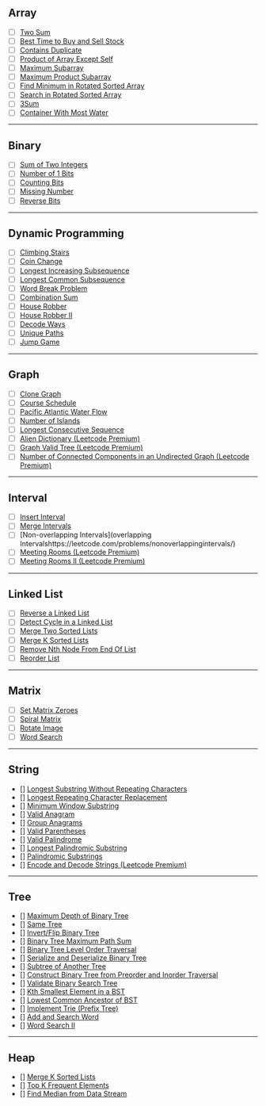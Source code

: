
## Array

- [ ] [Two Sum](https://leetcode.com/problems/two-sum/)
- [ ] [Best Time to Buy and Sell Stock](https://leetcode.com/problems/best-time-to-buy-and-sell-stock/)
- [ ] [Contains Duplicate](https://leetcode.com/problems/contains-duplicate/)
- [ ] [Product of Array Except Self](https://leetcode.com/problems/product-of-array-except-self/)
- [ ] [Maximum Subarray](https://leetcode.com/problems/maximum-subarray/)
- [ ] [Maximum Product Subarray](https://leetcode.com/problems/maximum-product-subarray/)
- [ ] [Find Minimum in Rotated Sorted Array](https://leetcode.com/problems/find-minimum-in-rotated-sorted-array/)
- [ ] [Search in Rotated Sorted Array](https://leetcode.com/problems/search-in-rotated-sorted-array/)
- [ ] [3Sum](https://leetcode.com/problems/3sum/)
- [ ] [Container With Most Water](https://leetcode.com/problems/container-with-most-water/)

---

## Binary

- [ ] [Sum of Two Integers](https://leetcode.com/problems/sum-of-two-integers/)
- [ ] [Number of 1 Bits](https://leetcode.com/problems/number-of-1-bits/)
- [ ] [Counting Bits](https://leetcode.com/problems/counting-bits/)
- [ ] [Missing Number](https://leetcode.com/problems/missing-number/)
- [ ] [Reverse Bits](https://leetcode.com/problems/reverse-bits/)

---

## Dynamic Programming

- [ ] [Climbing Stairs](https://leetcode.com/problems/climbingstairs/)
- [ ] [Coin Change](https://leetcode.com/problems/coinchange/)
- [ ] [Longest Increasing Subsequence](https://leetcode.com/problems/longestincreasingsubsequence/)
- [ ] [Longest Common Subsequence]()
- [ ] [Word Break Problem](https://leetcode.com/problems/wordbreak/)
- [ ] [Combination Sum](https://leetcode.com/problems/combinationsumiv/)
- [ ] [House Robber](https://leetcode.com/problems/houserobber/)
- [ ] [House Robber II](https://leetcode.com/problems/houserobberii/)
- [ ] [Decode Ways](https://leetcode.com/problems/decodeways/)
- [ ] [Unique Paths](https://leetcode.com/problems/uniquepaths/)
- [ ] [Jump Game](https://leetcode.com/problems/jumpgame/)

---

## Graph

- [ ] [Clone Graph](https://leetcode.com/problems/clonegraph/)
- [ ] [Course Schedule](https://leetcode.com/problems/courseschedule/)
- [ ] [Pacific Atlantic Water Flow](https://leetcode.com/problems/pacificatlanticwaterflow/)
- [ ] [Number of Islands](https://leetcode.com/problems/numberofislands/)
- [ ] [Longest Consecutive Sequence](https://leetcode.com/problems/longestconsecutivesequence/)
- [ ] [Alien Dictionary (Leetcode Premium)](https://leetcode.com/problems/aliendictionary/)
- [ ] [Graph Valid Tree (Leetcode Premium)](https://leetcode.com/problems/graphvalidtree/)
- [ ] [Number of Connected Components in an Undirected Graph (Leetcode Premium)](https://leetcode.com/problems/numberofconnectedcomponentsinanundirectedgraph/)
---

## Interval

- [ ] [Insert Interval](https://leetcode.com/problems/insertinterval/)
- [ ] [Merge Intervals](https://leetcode.com/problems/mergeintervals/)
- [ ] [Non-overlapping Intervals](overlapping Intervalshttps://leetcode.com/problems/nonoverlappingintervals/)
- [ ] [Meeting Rooms (Leetcode Premium)](https://leetcode.com/problems/meetingrooms/)
- [ ] [Meeting Rooms II (Leetcode Premium)](https://leetcode.com/problems/meetingroomsii/)

---

## Linked List

- [ ] [Reverse a Linked List](https://leetcode.com/problems/reverselinkedlist/)
- [ ] [Detect Cycle in a Linked List](https://leetcode.com/problems/linkedlistcycle/)
- [ ] [Merge Two Sorted Lists](https://leetcode.com/problems/mergetwosortedlists/)
- [ ] [Merge K Sorted Lists](https://leetcode.com/problems/mergeksortedlists/)
- [ ] [Remove Nth Node From End Of List](https://leetcode.com/problems/removenthnodefromendoflist/)
- [ ] [Reorder List](https://leetcode.com/problems/reorderlist/)

---

## Matrix

- [ ] [Set Matrix Zeroes](https://leetcode.com/problems/setmatrixzeroes/)
- [ ] [Spiral Matrix](https://leetcode.com/problems/spiralmatrix/)
- [ ] [Rotate Image](https://leetcode.com/problems/rotateimage/)
- [ ] [Word Search](https://leetcode.com/problems/wordsearch/)

---

## String

- [] [Longest Substring Without Repeating Characters](https://leetcode.com/problems/longestsubstringwithoutrepeatingcharacters/)
- [] [Longest Repeating Character Replacement](https://leetcode.com/problems/longestrepeatingcharacterreplacement/)
- [] [Minimum Window Substring](https://leetcode.com/problems/minimumwindowsubstring/)
- [] [Valid Anagram](https://leetcode.com/problems/validanagram/)
- [] [Group Anagrams](https://leetcode.com/problems/groupanagrams/)
- [] [Valid Parentheses](https://leetcode.com/problems/validparentheses/)
- [] [Valid Palindrome](https://leetcode.com/problems/validpalindrome/)
- [] [Longest Palindromic Substring](https://leetcode.com/problems/longestpalindromicsubstring/)
- [] [Palindromic Substrings](https://leetcode.com/problems/palindromicsubstrings/)
- [] [Encode and Decode Strings (Leetcode Premium)](https://leetcode.com/problems/encodeanddecodestrings/)

---

## Tree

- [] [Maximum Depth of Binary Tree](https://leetcode.com/problems/maximumdepthofbinarytree/)
- [] [Same Tree](https://leetcode.com/problems/sametree/)
- [] [Invert/Flip Binary Tree](https://leetcode.com/problems/invertbinarytree/)
- [] [Binary Tree Maximum Path Sum](https://leetcode.com/problems/binarytreemaximumpathsum/)
- [] [Binary Tree Level Order Traversal](https://leetcode.com/problems/binarytreelevelordertraversal/)
- [] [Serialize and Deserialize Binary Tree](https://leetcode.com/problems/serializeanddeserializebinarytree/)
- [] [Subtree of Another Tree](https://leetcode.com/problems/subtreeofanothertree/)
- [] [Construct Binary Tree from Preorder and Inorder Traversal](https://leetcode.com/problems/constructbinarytreefrompreorderandinordertraversal/)
- [] [Validate Binary Search Tree](https://leetcode.com/problems/validatebinarysearchtree/)
- [] [Kth Smallest Element in a BST](https://leetcode.com/problems/kthsmallestelementinabst/)
- [] [Lowest Common Ancestor of BST](https://leetcode.com/problems/lowestcommonancestorofabinarysearchtree/)
- [] [Implement Trie (Prefix Tree)](https://leetcode.com/problems/implementtrieprefixtree/)
- [] [Add and Search Word](https://leetcode.com/problems/addandsearchworddatastructuredesign/)
- [] [Word Search II](https://leetcode.com/problems/wordsearchii/)

---

## Heap

- [] [Merge K Sorted Lists](https://leetcode.com/problems/mergeksortedlists/)
- [] [Top K Frequent Elements](https://leetcode.com/problems/topkfrequentelements/)
- [] [Find Median from Data Stream](https://leetcode.com/problems/findmedianfromdatastream/)

